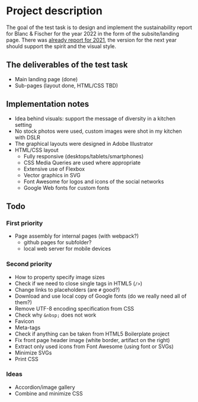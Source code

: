 # Project description

The goal of the test task is to design and implement the
sustainability report for Blanc & Fischer for the year 2022 in the
form of the subsite/landing page.
There was [already report for
2021](https://sustainability.blanc-fischer.com/), the version for the
next year should support the spirit and the visual style.

## The deliverables of the test task
- Main landing page (done)
- Sub-pages (layout done, HTML/CSS TBD)

## Implementation notes
- Idea behind visuals: support the message of diversity in a kitchen setting
- No stock photos were used, custom images were shot in my kitchen with DSLR
- The graphical layouts were designed in Adobe Illustrator
- HTML/CSS layout
    - Fully responsive (desktops/tablets/smartphones)
    - CSS Media Queries are used where appropriate
    - Extensive use of Flexbox
    - Vector graphics in SVG
    - Font Awesome for logos and icons of the social networks
    - Google Web fonts for custom fonts

## Todo

### First priority
- Page assembly for internal pages (with webpack?) 
    - github pages for subfolder?
    - local web server for mobile devices

### Second priority
- How to property specify image sizes
- Check if we need to close single tags in HTML5 (`/>`)
- Change links to placeholders (are `#` good?)
- Download and use local copy of Google fonts (do we really need all of them?)
- Remove UTF-8 encoding specification from CSS
- Check why `&nbsp;` does not work
- Favicon
- Meta-tags
- Check if anything can be taken from HTML5 Boilerplate project
- Fix front page header image (white border, artifact on the right)
- Extract only used icons from Font Awesome (using font or SVGs)
- Minimize SVGs
- Print CSS


### Ideas
- Accordion/image gallery 
- Combine and minimize CSS